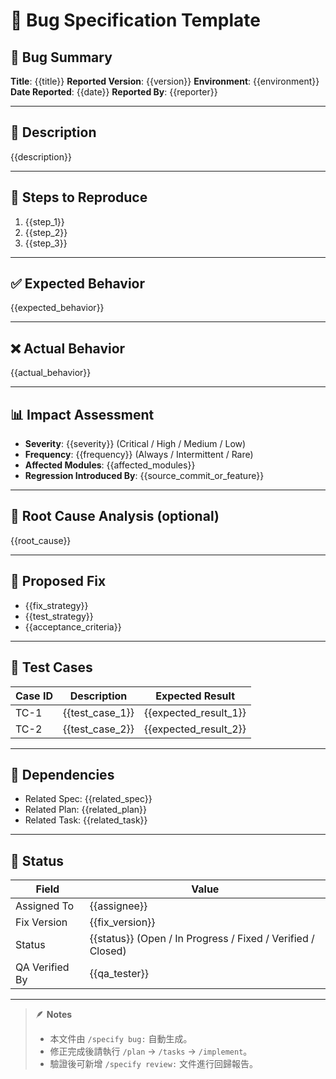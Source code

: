 # 🐞 Bug Specification Template

## 🧾 Bug Summary
**Title**: {{title}}
**Reported Version**: {{version}}
**Environment**: {{environment}}
**Date Reported**: {{date}}
**Reported By**: {{reporter}}

---

## 🧩 Description
{{description}}

---

## 🔁 Steps to Reproduce
1. {{step_1}}
2. {{step_2}}
3. {{step_3}}

---

## ✅ Expected Behavior
{{expected_behavior}}

---

## ❌ Actual Behavior
{{actual_behavior}}

---

## 📊 Impact Assessment
- **Severity**: {{severity}} (Critical / High / Medium / Low)
- **Frequency**: {{frequency}} (Always / Intermittent / Rare)
- **Affected Modules**: {{affected_modules}}
- **Regression Introduced By**: {{source_commit_or_feature}}

---

## 🧠 Root Cause Analysis (optional)
{{root_cause}}

---

## 🔧 Proposed Fix
- {{fix_strategy}}
- {{test_strategy}}
- {{acceptance_criteria}}

---

## 🧪 Test Cases
| Case ID | Description | Expected Result |
|----------|--------------|-----------------|
| TC-1 | {{test_case_1}} | {{expected_result_1}} |
| TC-2 | {{test_case_2}} | {{expected_result_2}} |

---

## 🔄 Dependencies
- Related Spec: {{related_spec}}
- Related Plan: {{related_plan}}
- Related Task: {{related_task}}

---

## 🏁 Status
| Field | Value |
|-------|--------|
| Assigned To | {{assignee}} |
| Fix Version | {{fix_version}} |
| Status | {{status}} (Open / In Progress / Fixed / Verified / Closed) |
| QA Verified By | {{qa_tester}} |

---

> 🪶 **Notes**
> - 本文件由 `/specify bug:` 自動生成。  
> - 修正完成後請執行 `/plan` → `/tasks` → `/implement`。  
> - 驗證後可新增 `/specify review:` 文件進行回歸報告。